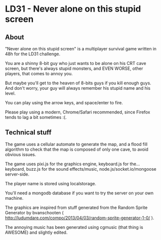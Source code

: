 LD31 - Never alone on this stupid screen
====
About
-----
"Never alone on this stupid screen" is a multiplayer survival game written in 48h for the LD31 challenge.

You are a shinny 8-bit guy who just wants to be alone on his CRT cave screen, but there's always stupid monsters, and
EVEN WORSE, other players, that comes to annoy you.

But maybe you'll get to the heaven of 8-bits guys if you kill enough guys. And don't worry, your guy will always remember
his stupid name and his level.

You can play using the arrow keys, and space/enter to fire.

Please play using a modern, Chrome/Safari recommended, since Firefox tends to lag a bit sometimes :(.

Technical stuff
---------------

The game uses a cellular automate to generate the map, and a flood fill algorithm to check that the map is composed of
only one cave, to avoid obvious issues.

The game uses pixi.js for the graphics engine, keyboard.js for the... keyboard, buzz.js for the sound effects/music,
node.js/socket.io/mongoose server-side.

The player name is stored using localstorage.

You'll need a mongodb database if you want to try the server on your own machine.

The graphics are inspired from stuff generated from the Random Sprite Generator by bvanschooten
( http://ludumdare.com/compo/2013/04/03/random-sprite-generator-1-0/ ).

The annoying music has been generated using cgmusic (that thing is AWESOME) and slightly edited.
